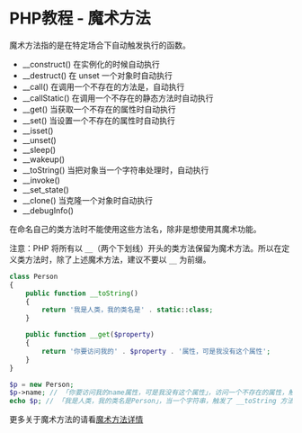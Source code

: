 # PHP教程 - 魔术方法

魔术方法指的是在特定场合下自动触发执行的函数。

* __construct() 在实例化的时候自动执行
* __destruct() 在 unset 一个对象时自动执行
* __call() 在调用一个不存在的方法是，自动执行
* __callStatic() 在调用一个不存在的静态方法时自动执行
* __get() 当获取一个不存在的属性时自动执行
* __set() 当设置一个不存在的属性时自动执行
* __isset()
* __unset()
* __sleep()
* __wakeup()
* __toString() 当把对象当一个字符串处理时，自动执行
* __invoke()
* __set_state()
* __clone() 当克隆一个对象时自动执行
* __debugInfo()

在命名自己的类方法时不能使用这些方法名，除非是想使用其魔术功能。

注意：PHP 将所有以 `__`（两个下划线）开头的类方法保留为魔术方法。所以在定义类方法时，除了上述魔术方法，建议不要以 `__` 为前缀。

```php
class Person
{
    public function __toString()
    {
        return '我是人类，我的类名是' . static::class;
    }

    public function __get($property)
    {
        return '你要访问我的' . $property . '属性，可是我没有这个属性';
    }
}

$p = new Person;
$p->name; // 「你要访问我的name属性，可是我没有这个属性」，访问一个不存在的属性，触发 __get 方法
echo $p; // 「我是人类，我的类名是Person」，当一个字符串，触发了 __toString 方法
```


更多关于魔术方法的请看[魔术方法详情](http://php.net/manual/zh/language.oop5.magic.php)
